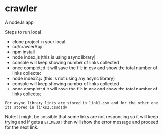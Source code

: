 # crawler
A nodeJs app

Steps to run local

- clone project in your local.<crawlerApp>
- cd/crawlerApp
- npm install
- node index.js (this is using async library)
- console will keep showing number of links collected
- once completed it will save the file in csv and show the total number of links collected
- node index2.js (this is not using any async library)
- console will keep showing number of links collected
- once completed it will save the file in csv and show the total number of links collected

```
For async library links are stored in link1.csv and for the other one
its stored in links2.cssdsdv
```
Note: It might be possible that some links are not responding so it will keep trying and if gets a `ETIMEOUT` then will show the error message and proceed for the next link.
